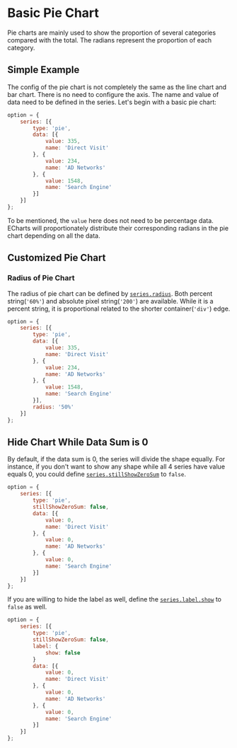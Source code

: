 # Basic Pie Chart

Pie charts are mainly used to show the proportion of several categories compared with the total. The radians represent the proportion of each category.

## Simple Example

The config of the pie chart is not completely the same as the line chart and bar chart. There is no need to configure the axis. The name and value of data need to be defined in the series. Let's begin with a basic pie chart: 

<!-- embed -->
```js
option = {
    series: [{
        type: 'pie',
        data: [{
            value: 335,
            name: 'Direct Visit'
        }, {
            value: 234,
            name: 'AD Networks'
        }, {
            value: 1548,
            name: 'Search Engine'
        }]
    }]
};
```

To be mentioned, the `value` here does not need to be percentage data. ECharts will proportionately distribute their corresponding radians in the pie chart depending on all the data. 


## Customized Pie Chart

### Radius of Pie Chart

The radius of pie chart can be defined by [`series.radius`](${optionPath}series-pie.radius). Both percent string(`'60%'`) and absolute pixel string(`'200'`) are available. While it is a percent string, it is proportional related to the shorter container(`'div'`) edge. 

<!-- embed -->
```js
option = {
    series: [{
        type: 'pie',
        data: [{
            value: 335,
            name: 'Direct Visit'
        }, {
            value: 234,
            name: 'AD Networks'
        }, {
            value: 1548,
            name: 'Search Engine'
        }],
        radius: '50%'
    }]
};
```

## Hide Chart While Data Sum is 0

By default, if the data sum is 0, the series will divide the shape equally. For instance, if you don't want to show any shape while all 4 series have value equals 0, you could define [`series.stillShowZeroSum`](${optionPath}series-pie.stillShowZeroSum) to `false`.


<!-- embed -->
```js
option = {
    series: [{
        type: 'pie',
        stillShowZeroSum: false,
        data: [{
            value: 0,
            name: 'Direct Visit'
        }, {
            value: 0,
            name: 'AD Networks'
        }, {
            value: 0,
            name: 'Search Engine'
        }]
    }]
};
```

If you are willing to hide the label as well, define the [`series.label.show`](${optionPath}series-pie.label.show) to `false` as well.

<!-- embed -->
```js
option = {
    series: [{
        type: 'pie',
        stillShowZeroSum: false,
        label: {
            show: false
        }
        data: [{
            value: 0,
            name: 'Direct Visit'
        }, {
            value: 0,
            name: 'AD Networks'
        }, {
            value: 0,
            name: 'Search Engine'
        }]
    }]
};
```
